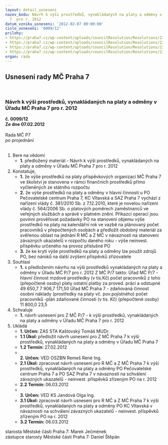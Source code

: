 ```yaml
---
layout: detail_usneseni
nazev_bodu: Návrh k výši prostředků, vynakládaných na platy a odměny v Úřadu MČ Praha
  7  pro r. 2012
datum_vzniku_usneseni: '2012-02-07 00:00:00'
cislo_usneseni: '0099/12'
prilohy:
- https://praha7.cz/wp-content/uploads/councilResolution/Resolutions/23091/6-12-(1)p%c5%99%c3%adloha0001.pdf
- https://praha7.cz/wp-content/uploads/councilResolution/Resolutions/23091/6-12-(2)p%c5%99%c3%adloha0001.pdf
- https://praha7.cz/wp-content/uploads/councilResolution/Resolutions/23091/6-12-(3)p%c5%99%c3%adloha0001.pdf
- https://praha7.cz/wp-content/uploads/councilResolution/Resolutions/23091/6-12-mzdyna_zaa.doc
organ: rada
---
```

<div id="ucUsn_pList" class="usn">
	<span><h2>Usnesení rady MČ Praha 7 </h2>
<br></span><div class="standBody">
<span><h3>Návrh k výši prostředků, vynakládaných na platy a odměny v Úřadu MČ Praha 7  pro r. 2012</h3></span><div class="center">
		<strong>č. 0099/12</strong><br>
	</div>
<div class="center">
		<strong>Ze dne 07.02.2012</strong><br><br>
	</div>Rada MČ P7<br> po projednání<br><br><ol>
<li>Bere na vědomí<ul><li>
<strong>1.</strong> předložený materiál - Návrh k výši prostředků, vynakládaných na platy a odměny v Úřadu MČ Praha 7  pro r. 2012</li></ul>
</li>
<li>Konstatuje,<ul>
<li>
<strong>1.</strong> že výše prostředků na platy příspěvkových organizací MČ Praha 7 ve školství je stanovena  v rámci finančních prostředků přímo  vyčleněných ze státního rozpočtu</li>
<li>
<strong>2.</strong> že výše prostředků na platy a odměny  v hlavní činnosti u PO Pečovatelské centrum Praha 7, KC Vltavská a SAZ Praha 7 vychází z  nařízení vlády č. 381/2010 Sb. z 7.12.2010, které je novelou nařízení vlády č. 564/2006 Sb. o platových poměrech zaměstnanců ve veřejných službách a správě v platném znění.  Příkazci operací jsou povinni prověřovat požadavky PO na stanovení objemu výše prostředků na platy na kalendářní  rok ve vazbě na plánovaný počet pracovníků v přepočtených osobách a předložit obdobný materiál za svěřenou oblast na jednání R MČ  a Z MČ v návaznosti na stanovení závazných ukazatelů v rozpočtu daného roku - výše neinvest. příspěvku určeného na provoz příslušné PO</li>
<li>
<strong>3.</strong> že ke krytí výše prostředků na platy a odměny lze použít zdrojů PO, bez nároků na další zvýšení příspěvků  zřizovatele</li>
</ul>
</li>
<li>Souhlasí<ul><li>
<strong>1.</strong> s předložením návrhu na výši prostředků vynakládaných na platy a odměny v Úřadu MČ P/7 pro r. 2012  Z MČ P/7 takto:                                                                   Úřad MČ P/7 - hlavní činnost                                                                                          mzdové prostředky (v tis.Kč)	                                                počet pracovníků                 z toho	                                                                            (přepočtené osoby) platy	            ostatní platby za proved. práci a odstupné                                         49 650,7	                                             7 906,7	                                 171,50                   Úřad MČ Praha 7 - zdaňovaná činnost                                                                                            osobní náklady (prostředky na platy vč. pov.pojistného)        počet pracovníků                                         -plán zdaňované činnosti (v tis. Kč)                                        (přepočtené osoby) 11 800,0                                                                                                 23,5	</li></ul>
</li>
<li>Schvaluje<ul><li>
<strong>1.</strong> návrh usnesení pro Z MČ P/7 - k výši prostředků, vynakládaných na platy a odměny v Úřadu MČ Praha 7 pro r. 2012</li></ul>
</li>
<li>Ukládá<ul>
<li>
<strong>1. Určen: </strong>ZAS STA Kaštovský Tomáš MUDr.</li>
<li>
<strong>1.1 Úkol: </strong>předložit návrh usnesení pro Z MČ Praha 7 k výši prostředků, vynakládaných na platy a odměny v Úřadu MČ Praha 7 </li>
<li>
<strong>1.2 Termín: </strong>27.02.2012</li>
<li>
<strong><br>2. Určen: </strong>VED OSZBN Remeš René Ing.</li>
<li>
<strong>2.1 Úkol: </strong>zpracovat návrh usnesení pro R MČ a  Z MČ Praha 7 k výši prostředků, vynakládaných na platy a odměny PO Pečovatelské centrum Praha 7 a PO SAZ Praha 7 v návaznosti na schválení závazných ukazatelů - neinvest. příspěvků  zřízeným PO na r. 2012 </li>
<li>
<strong>2.2 Termín: </strong>06.03.2012</li>
<li>
<strong><br>3. Určen: </strong>VED KS Jandová Olga Ing.</li>
<li>
<strong>3.1 Úkol: </strong>zpracovat  návrh usnesení pro R MČ a  Z MČ Praha 7 k výši prostředků, vynakládaných na platy a odměny PO KC Vltavská v návaznosti na schválení závazných ukazatelů - neinvest. příspěvků zřízeným PO na r. 2012 </li>
<li>
<strong>3.2 Termín: </strong>06.03.2012</li>
</ul>
</li>
</ol>starosta Městské části Praha 7: Marek Ječmének<br>zástupce starosty Městské části Praha 7: Daniel Štěpán 
</div>
</div>